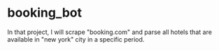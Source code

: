 # booking_bot
In that project, I will scrape "booking.com" and parse all hotels that are available in "new york" city in a specific period.

